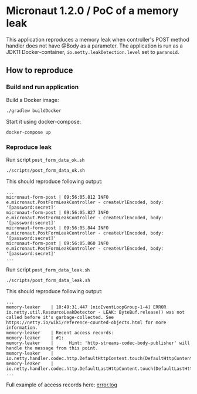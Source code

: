 # Micronaut 1.2.0 / PoC of a memory leak 

This application reproduces a memory leak when controller's POST method handler does not have @Body as a parameter.
The application is run as a JDK11 Docker-container, `io.netty.leakDetection.level` set to `paranoid`. 

## How to reproduce

### Build and run application
Build a Docker image:
```
./gradlew buildDocker
``` 

Start it using docker-compose:
```
docker-compose up
``` 

### Reproduce leak
Run script `post_form_data_ok.sh` 
```
./scripts/post_form_data_ok.sh
```

This should reproduce following output:
```
...
micronaut-form-post | 09:56:05.812 INFO  e.micronaut.PostFormLeakController - createUrlEncoded, body: '[password:secret]'
micronaut-form-post | 09:56:05.827 INFO  e.micronaut.PostFormLeakController - createUrlEncoded, body: '[password:secret]'
micronaut-form-post | 09:56:05.844 INFO  e.micronaut.PostFormLeakController - createUrlEncoded, body: '[password:secret]'
micronaut-form-post | 09:56:05.860 INFO  e.micronaut.PostFormLeakController - createUrlEncoded, body: '[password:secret]'
...
```


Run script `post_form_data_leak.sh` 
```
./scripts/post_form_data_leak.sh
```

This should reproduce following output:
```
...
memory-leaker    | 10:49:31.447 [nioEventLoopGroup-1-4] ERROR io.netty.util.ResourceLeakDetector - LEAK: ByteBuf.release() was not called before it's garbage-collected. See https://netty.io/wiki/reference-counted-objects.html for more information.
memory-leaker    | Recent access records: 
memory-leaker    | #1:
memory-leaker    |      Hint: 'http-streams-codec-body-publisher' will handle the message from this point.
memory-leaker    |      io.netty.handler.codec.http.DefaultHttpContent.touch(DefaultHttpContent.java:88)
memory-leaker    |      io.netty.handler.codec.http.DefaultLastHttpContent.touch(DefaultLastHttpContent.java:88)
...
```
Full example of access records here: [error.log](./error.log)
